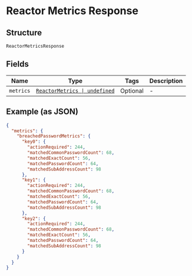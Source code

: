 
# Reactor Metrics Response

## Structure

`ReactorMetricsResponse`

## Fields

| Name | Type | Tags | Description |
|  --- | --- | --- | --- |
| `metrics` | [`ReactorMetrics \| undefined`](../../doc/models/reactor-metrics.md) | Optional | - |

## Example (as JSON)

```json
{
  "metrics": {
    "breachedPasswordMetrics": {
      "key0": {
        "actionRequired": 244,
        "matchedCommonPasswordCount": 68,
        "matchedExactCount": 56,
        "matchedPasswordCount": 64,
        "matchedSubAddressCount": 98
      },
      "key1": {
        "actionRequired": 244,
        "matchedCommonPasswordCount": 68,
        "matchedExactCount": 56,
        "matchedPasswordCount": 64,
        "matchedSubAddressCount": 98
      },
      "key2": {
        "actionRequired": 244,
        "matchedCommonPasswordCount": 68,
        "matchedExactCount": 56,
        "matchedPasswordCount": 64,
        "matchedSubAddressCount": 98
      }
    }
  }
}
```

